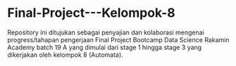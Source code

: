 # Final-Project---Kelompok-8
Repository ini ditujukan sebagai penyajian dan kolaborasi mengenai progress/tahapan pengerjaan Final Project Bootcamp Data Science Rakamin Academy batch 19 A yang dimulai dari stage 1 hingga stage 3 yang dikerjakan oleh kelompok 8 (Automata).
